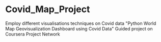 # Covid_Map_Project
Employ different visualisations techniques on Covid data
"Python World Map Geovisualization Dashboard using Covid Data" Guided project on Coursera Project Network
